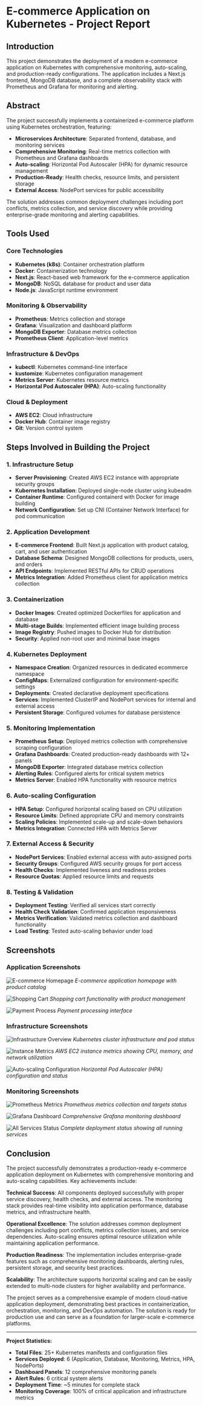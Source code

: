 # E-commerce Application on Kubernetes - Project Report

## Introduction

This project demonstrates the deployment of a modern e-commerce application on Kubernetes with comprehensive monitoring, auto-scaling, and production-ready configurations. The application includes a Next.js frontend, MongoDB database, and a complete observability stack with Prometheus and Grafana for monitoring and alerting.

## Abstract

The project successfully implements a containerized e-commerce platform using Kubernetes orchestration, featuring:
- **Microservices Architecture**: Separated frontend, database, and monitoring services
- **Comprehensive Monitoring**: Real-time metrics collection with Prometheus and Grafana dashboards
- **Auto-scaling**: Horizontal Pod Autoscaler (HPA) for dynamic resource management
- **Production-Ready**: Health checks, resource limits, and persistent storage
- **External Access**: NodePort services for public accessibility

The solution addresses common deployment challenges including port conflicts, metrics collection, and service discovery while providing enterprise-grade monitoring and alerting capabilities.

## Tools Used

### Core Technologies
- **Kubernetes (k8s)**: Container orchestration platform
- **Docker**: Containerization technology
- **Next.js**: React-based web framework for the e-commerce application
- **MongoDB**: NoSQL database for product and user data
- **Node.js**: JavaScript runtime environment

### Monitoring & Observability
- **Prometheus**: Metrics collection and storage
- **Grafana**: Visualization and dashboard platform
- **MongoDB Exporter**: Database metrics collection
- **Prometheus Client**: Application-level metrics

### Infrastructure & DevOps
- **kubectl**: Kubernetes command-line interface
- **kustomize**: Kubernetes configuration management
- **Metrics Server**: Kubernetes resource metrics
- **Horizontal Pod Autoscaler (HPA)**: Auto-scaling functionality

### Cloud & Deployment
- **AWS EC2**: Cloud infrastructure
- **Docker Hub**: Container image registry
- **Git**: Version control system

## Steps Involved in Building the Project

### 1. Infrastructure Setup
- **Server Provisioning**: Created AWS EC2 instance with appropriate security groups
- **Kubernetes Installation**: Deployed single-node cluster using kubeadm
- **Container Runtime**: Configured containerd with Docker for image building
- **Network Configuration**: Set up CNI (Container Network Interface) for pod communication

### 2. Application Development
- **E-commerce Frontend**: Built Next.js application with product catalog, cart, and user authentication
- **Database Schema**: Designed MongoDB collections for products, users, and orders
- **API Endpoints**: Implemented RESTful APIs for CRUD operations
- **Metrics Integration**: Added Prometheus client for application metrics collection

### 3. Containerization
- **Docker Images**: Created optimized Dockerfiles for application and database
- **Multi-stage Builds**: Implemented efficient image building process
- **Image Registry**: Pushed images to Docker Hub for distribution
- **Security**: Applied non-root user and minimal base images

### 4. Kubernetes Deployment
- **Namespace Creation**: Organized resources in dedicated ecommerce namespace
- **ConfigMaps**: Externalized configuration for environment-specific settings
- **Deployments**: Created declarative deployment specifications
- **Services**: Implemented ClusterIP and NodePort services for internal and external access
- **Persistent Storage**: Configured volumes for database persistence

### 5. Monitoring Implementation
- **Prometheus Setup**: Deployed metrics collection with comprehensive scraping configuration
- **Grafana Dashboards**: Created production-ready dashboards with 12+ panels
- **MongoDB Exporter**: Integrated database metrics collection
- **Alerting Rules**: Configured alerts for critical system metrics
- **Metrics Server**: Enabled HPA functionality with resource metrics

### 6. Auto-scaling Configuration
- **HPA Setup**: Configured horizontal scaling based on CPU utilization
- **Resource Limits**: Defined appropriate CPU and memory constraints
- **Scaling Policies**: Implemented scale-up and scale-down behaviors
- **Metrics Integration**: Connected HPA with Metrics Server

### 7. External Access & Security
- **NodePort Services**: Enabled external access with auto-assigned ports
- **Security Groups**: Configured AWS security groups for port access
- **Health Checks**: Implemented liveness and readiness probes
- **Resource Quotas**: Applied resource limits and requests

### 8. Testing & Validation
- **Deployment Testing**: Verified all services start correctly
- **Health Check Validation**: Confirmed application responsiveness
- **Metrics Verification**: Validated metrics collection and dashboard functionality
- **Load Testing**: Tested auto-scaling behavior under load

## Screenshots

### Application Screenshots
![E-commerce Homepage](assets/images/homepage.png)
*E-commerce application homepage with product catalog*

![Shopping Cart](assets/images/cart.png)
*Shopping cart functionality with product management*

![Payment Process](assets/images/payment.png)
*Payment processing interface*

### Infrastructure Screenshots
![Infrastructure Overview](assets/images/infra.png)
*Kubernetes cluster infrastructure and pod status*

![Instance Metrics](assets/images/instance.png)
*AWS EC2 instance metrics showing CPU, memory, and network utilization*

![Auto-scaling Configuration](assets/images/autoscaling.png)
*Horizontal Pod Autoscaler (HPA) configuration and status*

### Monitoring Screenshots
![Prometheus Metrics](assets/images/prometheus.png)
*Prometheus metrics collection and targets status*

![Grafana Dashboard](assets/images/grafana.png)
*Comprehensive Grafana monitoring dashboard*

![All Services Status](assets/images/all.png)
*Complete deployment status showing all running services*

## Conclusion

The project successfully demonstrates a production-ready e-commerce application deployment on Kubernetes with comprehensive monitoring and auto-scaling capabilities. Key achievements include:

**Technical Success**: All components deployed successfully with proper service discovery, health checks, and external access. The monitoring stack provides real-time visibility into application performance, database metrics, and infrastructure health.

**Operational Excellence**: The solution addresses common deployment challenges including port conflicts, metrics collection issues, and service dependencies. Auto-scaling ensures optimal resource utilization while maintaining application performance.

**Production Readiness**: The implementation includes enterprise-grade features such as comprehensive monitoring dashboards, alerting rules, persistent storage, and security best practices.

**Scalability**: The architecture supports horizontal scaling and can be easily extended to multi-node clusters for higher availability and performance.

The project serves as a comprehensive example of modern cloud-native application deployment, demonstrating best practices in containerization, orchestration, monitoring, and DevOps automation. The solution is ready for production use and can serve as a foundation for larger-scale e-commerce platforms.

---

**Project Statistics:**
- **Total Files**: 25+ Kubernetes manifests and configuration files
- **Services Deployed**: 6 (Application, Database, Monitoring, Metrics, HPA, NodePorts)
- **Dashboard Panels**: 12 comprehensive monitoring panels
- **Alert Rules**: 6 critical system alerts
- **Deployment Time**: ~5 minutes for complete stack
- **Monitoring Coverage**: 100% of critical application and infrastructure metrics
